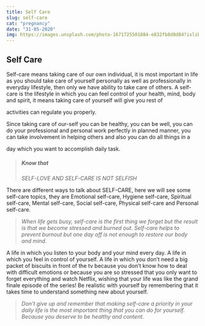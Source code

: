 ```yaml
---
title: Self Care
slug: self-care
cat: "pregnancy"
date: "31-05-2020"
img: https://images.unsplash.com/photo-1671725501884-e832fb8d0d84?ixlib=rb-4.0.3&ixid=MnwxMjA3fDF8MHxlZGl0b3JpYWwtZmVlZHwxfHx8ZW58MHx8fHw%3D&auto=format&fit=crop&w=500&q=60
---
```


## Self Care

Self-care means taking care of our own individual, it is most important in
life as you should take care of yourself personally as well as professionally
in everyday lifestyle, then only we have ability to take care of others.
A self-care is the lifestyle in which you can feel control of your health,
mind, body and spirit, it means taking care of yourself will give you rest of

activities can regulate you properly.

Since taking care of our-self you can be healthy, you can be well, you can
do your professional and personal work perfectly in planned manner, you
can take involvement in helping others and also you can do all things in a

day which you want to accomplish daily task.

> ##### Know that
>
> *SELF-LOVE AND SELF-CARE IS NOT SELFISH*

There are different ways to talk about SELF-CARE, here we will see some
self-care topics, they are Emotional self-care, Hygiene self-care, Spiritual
self-care, Mental self-care, Social self-care, Physical self-care and Personal
self-care.

> *When life gets busy, self-care is the first thing we forget but the result is that we become stressed and burned out. Self-care helps to prevent burnout but one day off is not enough to restore our body and mind.*

A life in which you listen to your body and your mind every day.
A life in which you feel in control of yourself.
A life in which you don’t need a big packet of biscuits in front of the tv because you
don’t know how to deal with difficult emotions or because you are so stressed that
you only want to forget everything and watch Netflix, wishing that your life was like
the grand finale episode of the series!
Be realistic with yourself by remembering that it takes time to understand something new
about yourself.

> *Don’t give up and remember that making self-care a priority in your daily life is the most important thing that you can do for yourself. Because you deserve to be healthy and content.*
